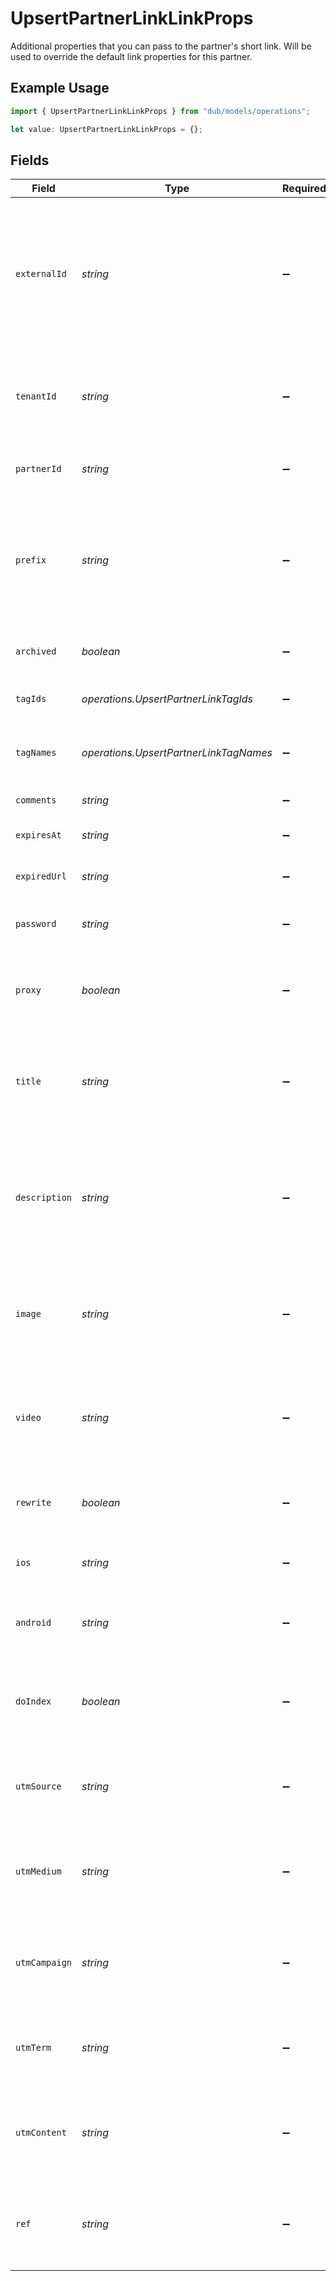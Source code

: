 # UpsertPartnerLinkLinkProps

Additional properties that you can pass to the partner's short link. Will be used to override the default link properties for this partner.

## Example Usage

```typescript
import { UpsertPartnerLinkLinkProps } from "dub/models/operations";

let value: UpsertPartnerLinkLinkProps = {};
```

## Fields

| Field                                                                                                                                                                                                              | Type                                                                                                                                                                                                               | Required                                                                                                                                                                                                           | Description                                                                                                                                                                                                        | Example                                                                                                                                                                                                            |
| ------------------------------------------------------------------------------------------------------------------------------------------------------------------------------------------------------------------ | ------------------------------------------------------------------------------------------------------------------------------------------------------------------------------------------------------------------ | ------------------------------------------------------------------------------------------------------------------------------------------------------------------------------------------------------------------ | ------------------------------------------------------------------------------------------------------------------------------------------------------------------------------------------------------------------ | ------------------------------------------------------------------------------------------------------------------------------------------------------------------------------------------------------------------ |
| `externalId`                                                                                                                                                                                                       | *string*                                                                                                                                                                                                           | :heavy_minus_sign:                                                                                                                                                                                                 | The ID of the link in your database. If set, it can be used to identify the link in future API requests (must be prefixed with 'ext_' when passed as a query parameter). This key is unique across your workspace. | 123456                                                                                                                                                                                                             |
| `tenantId`                                                                                                                                                                                                         | *string*                                                                                                                                                                                                           | :heavy_minus_sign:                                                                                                                                                                                                 | The ID of the tenant that created the link inside your system. If set, it can be used to fetch all links for a tenant.                                                                                             |                                                                                                                                                                                                                    |
| `partnerId`                                                                                                                                                                                                        | *string*                                                                                                                                                                                                           | :heavy_minus_sign:                                                                                                                                                                                                 | The ID of the partner the short link is associated with.                                                                                                                                                           |                                                                                                                                                                                                                    |
| `prefix`                                                                                                                                                                                                           | *string*                                                                                                                                                                                                           | :heavy_minus_sign:                                                                                                                                                                                                 | The prefix of the short link slug for randomly-generated keys (e.g. if prefix is `/c/`, generated keys will be in the `/c/:key` format). Will be ignored if `key` is provided.                                     |                                                                                                                                                                                                                    |
| `archived`                                                                                                                                                                                                         | *boolean*                                                                                                                                                                                                          | :heavy_minus_sign:                                                                                                                                                                                                 | Whether the short link is archived. Defaults to `false` if not provided.                                                                                                                                           |                                                                                                                                                                                                                    |
| `tagIds`                                                                                                                                                                                                           | *operations.UpsertPartnerLinkTagIds*                                                                                                                                                                               | :heavy_minus_sign:                                                                                                                                                                                                 | The unique IDs of the tags assigned to the short link.                                                                                                                                                             | [<br/>"clux0rgak00011..."<br/>]                                                                                                                                                                                    |
| `tagNames`                                                                                                                                                                                                         | *operations.UpsertPartnerLinkTagNames*                                                                                                                                                                             | :heavy_minus_sign:                                                                                                                                                                                                 | The unique name of the tags assigned to the short link (case insensitive).                                                                                                                                         |                                                                                                                                                                                                                    |
| `comments`                                                                                                                                                                                                         | *string*                                                                                                                                                                                                           | :heavy_minus_sign:                                                                                                                                                                                                 | The comments for the short link.                                                                                                                                                                                   |                                                                                                                                                                                                                    |
| `expiresAt`                                                                                                                                                                                                        | *string*                                                                                                                                                                                                           | :heavy_minus_sign:                                                                                                                                                                                                 | The date and time when the short link will expire at.                                                                                                                                                              |                                                                                                                                                                                                                    |
| `expiredUrl`                                                                                                                                                                                                       | *string*                                                                                                                                                                                                           | :heavy_minus_sign:                                                                                                                                                                                                 | The URL to redirect to when the short link has expired.                                                                                                                                                            |                                                                                                                                                                                                                    |
| `password`                                                                                                                                                                                                         | *string*                                                                                                                                                                                                           | :heavy_minus_sign:                                                                                                                                                                                                 | The password required to access the destination URL of the short link.                                                                                                                                             |                                                                                                                                                                                                                    |
| `proxy`                                                                                                                                                                                                            | *boolean*                                                                                                                                                                                                          | :heavy_minus_sign:                                                                                                                                                                                                 | Whether the short link uses Custom Social Media Cards feature. Defaults to `false` if not provided.                                                                                                                |                                                                                                                                                                                                                    |
| `title`                                                                                                                                                                                                            | *string*                                                                                                                                                                                                           | :heavy_minus_sign:                                                                                                                                                                                                 | The custom link preview title (og:title). Will be used for Custom Social Media Cards if `proxy` is true. Learn more: https://d.to/og                                                                               |                                                                                                                                                                                                                    |
| `description`                                                                                                                                                                                                      | *string*                                                                                                                                                                                                           | :heavy_minus_sign:                                                                                                                                                                                                 | The custom link preview description (og:description). Will be used for Custom Social Media Cards if `proxy` is true. Learn more: https://d.to/og                                                                   |                                                                                                                                                                                                                    |
| `image`                                                                                                                                                                                                            | *string*                                                                                                                                                                                                           | :heavy_minus_sign:                                                                                                                                                                                                 | The custom link preview image (og:image). Will be used for Custom Social Media Cards if `proxy` is true. Learn more: https://d.to/og                                                                               |                                                                                                                                                                                                                    |
| `video`                                                                                                                                                                                                            | *string*                                                                                                                                                                                                           | :heavy_minus_sign:                                                                                                                                                                                                 | The custom link preview video (og:video). Will be used for Custom Social Media Cards if `proxy` is true. Learn more: https://d.to/og                                                                               |                                                                                                                                                                                                                    |
| `rewrite`                                                                                                                                                                                                          | *boolean*                                                                                                                                                                                                          | :heavy_minus_sign:                                                                                                                                                                                                 | Whether the short link uses link cloaking. Defaults to `false` if not provided.                                                                                                                                    |                                                                                                                                                                                                                    |
| `ios`                                                                                                                                                                                                              | *string*                                                                                                                                                                                                           | :heavy_minus_sign:                                                                                                                                                                                                 | The iOS destination URL for the short link for iOS device targeting.                                                                                                                                               |                                                                                                                                                                                                                    |
| `android`                                                                                                                                                                                                          | *string*                                                                                                                                                                                                           | :heavy_minus_sign:                                                                                                                                                                                                 | The Android destination URL for the short link for Android device targeting.                                                                                                                                       |                                                                                                                                                                                                                    |
| `doIndex`                                                                                                                                                                                                          | *boolean*                                                                                                                                                                                                          | :heavy_minus_sign:                                                                                                                                                                                                 | Allow search engines to index your short link. Defaults to `false` if not provided. Learn more: https://d.to/noindex                                                                                               |                                                                                                                                                                                                                    |
| `utmSource`                                                                                                                                                                                                        | *string*                                                                                                                                                                                                           | :heavy_minus_sign:                                                                                                                                                                                                 | The UTM source of the short link. If set, this will populate or override the UTM source in the destination URL.                                                                                                    |                                                                                                                                                                                                                    |
| `utmMedium`                                                                                                                                                                                                        | *string*                                                                                                                                                                                                           | :heavy_minus_sign:                                                                                                                                                                                                 | The UTM medium of the short link. If set, this will populate or override the UTM medium in the destination URL.                                                                                                    |                                                                                                                                                                                                                    |
| `utmCampaign`                                                                                                                                                                                                      | *string*                                                                                                                                                                                                           | :heavy_minus_sign:                                                                                                                                                                                                 | The UTM campaign of the short link. If set, this will populate or override the UTM campaign in the destination URL.                                                                                                |                                                                                                                                                                                                                    |
| `utmTerm`                                                                                                                                                                                                          | *string*                                                                                                                                                                                                           | :heavy_minus_sign:                                                                                                                                                                                                 | The UTM term of the short link. If set, this will populate or override the UTM term in the destination URL.                                                                                                        |                                                                                                                                                                                                                    |
| `utmContent`                                                                                                                                                                                                       | *string*                                                                                                                                                                                                           | :heavy_minus_sign:                                                                                                                                                                                                 | The UTM content of the short link. If set, this will populate or override the UTM content in the destination URL.                                                                                                  |                                                                                                                                                                                                                    |
| `ref`                                                                                                                                                                                                              | *string*                                                                                                                                                                                                           | :heavy_minus_sign:                                                                                                                                                                                                 | The referral tag of the short link. If set, this will populate or override the `ref` query parameter in the destination URL.                                                                                       |                                                                                                                                                                                                                    |